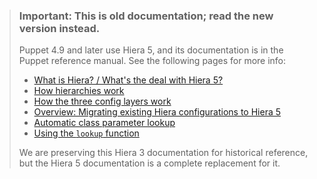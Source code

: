 > ### **Important:** This is old documentation; read the new version instead.
>
> Puppet 4.9 and later use Hiera 5, and its documentation is in the Puppet reference manual. See the following pages for more info:
>
> * [What is Hiera? / What's the deal with Hiera 5?](/puppet/4.10/hiera_intro.html)
> * [How hierarchies work](/puppet/4.10/hiera_hierarchy.html)
> * [How the three config layers work](/puppet/4.10/hiera_layers.html)
> * [Overview: Migrating existing Hiera configurations to Hiera 5](/puppet/4.10/hiera_migrate.html)
> * [Automatic class parameter lookup](/puppet/4.10/hiera_automatic.html)
> * [Using the `lookup` function](/puppet/4.10/hiera_use_function.html)
>
> We are preserving this Hiera 3 documentation for historical reference, but the Hiera 5 documentation is a complete replacement for it.
